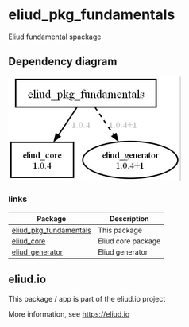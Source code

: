 # eliud_pkg_fundamentals

Eliud fundamental spackage

## Dependency diagram

![Dependency diagram](https://github.com/eliudio/eliud_pkg_fundamentals/raw/main/depends.jpg)

### links
|Package                                                                    |Description                                            |
|---------------------------------------------------------------------------|-------------------------------------------------------|
|[eliud_pkg_fundamentals](https://pub.dev/packages/eliud_pkg_fundamentals)  | This package                                          |
|[eliud_core](https://pub.dev/packages/eliud_core)                          | Eliud core package                                    |
|[eliud_generator](https://pub.dev/packages/eliud_generator)                | Eliud generator                                       |

## eliud.io

This package / app is part of the eliud.io project

More information, see https://eliud.io

